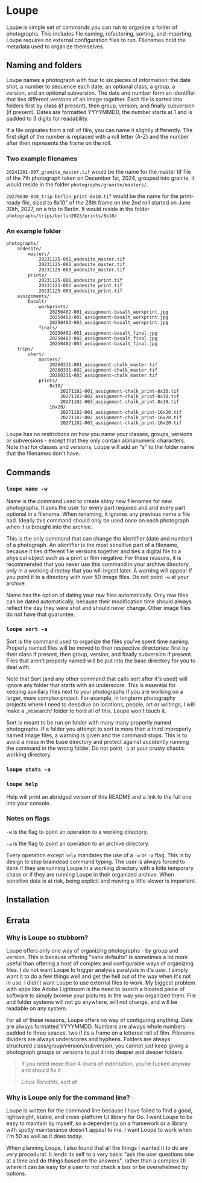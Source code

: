 # Loupe

Loupe is simple set of commands you can run to organize a folder of photographs. This includes file naming, refactoring, sorting, and importing. Loupe requires no external configuration files to run. Filenames hold the metadata used to organize themselves.

## Naming and folders

Loupe names a photograph with four to six pieces of information: the date shot, a number to sequence each date, an optional class, a group, a version, and an optional subversion. The date and number form an identifier that ties different versions of an image together. Each file is sorted into folders first by class (if present), then group, version, and finally subversion (if present). Dates are formatted YYYYMMDD, the number starts at 1 and is padded to 3 digits for readability.

If a file orginates from a roll of film, you can name it slightly differently. The first digit of the number is replaced with a roll letter (A-Z) and the number after then represents the frame on the roll.

### Two example filenames

`20241201-007_granite_master.tif` would be the name for the master tif file of the 7th photograph taken on December 1st, 2024, grouped into granite. It would reside in the folder `photographs/granite/masters/`.

`20270630-B28_trip-berlin_print-8x10.tif` would be the name for the print-ready file, sized to 8x10" of the 28th frame on the 2nd roll started on June 30th, 2027, on a trip to Berlin. It would reside in the folder `photographs/trips/berlin2023/prints/8x10/`.

### An example folder

```
photographs/
	andesite/
		masters/
			20231125-001_andesite_master.tif
			20231125-002_andesite_master.tif
			20231125-003_andesite_master.tif
		prints/
			20231125-001_andesite_print.tif
			20231125-002_andesite_print.tif
			20231125-003_andesite_print.tif
	assignments/
		basalt/
			workprints/
				20250402-001_assignment-basalt_workprint.jpg
				20250402-002_assignment-basalt_workprint.jpg
				20250402-003_assignment-basalt_workprint.jpg
			finals/
				20250402-001_assignment-basalt_final.jpg
				20250402-002_assignment-basalt_final.jpg
				20250402-003_assignment-basalt_final.jpg
	trips/
		chert/
			masters/
				20260331-001_assignment-chalk_master.tif
				20260331-002_assignment-chalk_master.tif
				20260331-003_assignment-chalk_master.tif
			prints/
				8x10/
					20271102-001_assignment-chalk_print-8x10.tif
					20271102-002_assignment-chalk_print-8x10.tif
					20271102-003_assignment-chalk_print-8x10.tif
				16x20/
					20271102-001_assignment-chalk_print-16x20.tif
					20271102-002_assignment-chalk_print-16x20.tif
					20271102-003_assignment-chalk_print-16x20.tif
```

Loupe has no restrictions on how you name your classes, groups, versions or subversions - except that they only contain alphanumeric characters. Note that for classes and versions, Loupe will add an "s" to the folder name that the filenames don't have.

## Commands

### `loupe name -w`

Name is the command used to create shiny new filenames for new photographs. It asks the user for every part required and and every part optional in a filename. When renaming, it ignores any previous name a file had. Ideally this command should only be used once on each photograph when it is brought into the archive.

This is the only command that can change the identifier (date and number) of a photograph. An identifier is the most sensitive part of a filename, because it ties different file versions together and ties a digital file to a physical object such as a print or film negative. For these reasons, it is recommended that you never use this command in your archive directory, only in a working directoy that you will ingest later. A warning will appear if you point it to a directory with over 50 image files. Do not point `-w` at your archive.

Name has the option of dating your raw files automatically. Only raw files can be dated automatically, because their modification time should always reflect the day they were shot and should never change. Other image files do not have that guaruntee.

### `loupe sort -a`

Sort is the command used to organize the files you've spent time naming. Properly named files will be moved to their respective directories: first by their class if present, then group, version, and finally subversion if present. Files that aren't properly named will be put into the base directory for you to deal with.

Note that Sort (and any other command that calls sort after it's used) will ignore any folder that starts with an underscore. This is essential for keeping auxillary files next to your photographs if you are working on a larger, more complex project. For example, in longterm photography projects where I need to deepdive on locations, people, art or writings, I will make a _research/ folder to hold all of this. Loupe won't touch it.

Sort is meant to be run on folder with many many properlly named photographs. If a folder you attempt to sort is more than a third improperly named image files, a warning is given and the command stops. This is to avoid a mess in the base directory and protect against accidently running the command in the wrong folder. Do not point `-a` at your crusty chaotic working directory.

### `loupe stats -a`

### `loupe help`

Help will print an abridged verson of this README and a link to the full one into your console.

### Notes on flags

`-w` is the flag to point an operation to a working directory.

`-a` is the flag to point an operation to an archive directory.

Every operation except `help` mandates the use of a `-w` or `-a` flag. This is by design to stop braindead command typing. The user is always forced to think if they are running Loupe in a working directory with a little temporary chaos or if they are running Loupe in their organized archive. When sensitive data is at risk, being explicit and moving a little slower is important. 

## Installation

## Errata

### Why is Loupe so stubborn?

Loupe offers only one way of organizing photographs - by group and version. This is because offering "sane defaults" is sometimes a lot more useful than offering a host of complex and configurable ways of organizing files. I do not want Loupe to trigger analysis paralysis in it's user. I simply want it to do a few things well and get the hell out of the way when it's not in use. I didn't want Loupe to use external files to work. My biggest problem with apps like Adobe Lightroom is the need to launch a bloated piece of software to simply browse your pictures in the way you organized them. File and folder systems will not go anywhere, will not change, and will be readable on any system.

For all of these reasons, Loupe offers no way of configuring anything. Date are always formatted YYYYMMDD. Numbers are always whole numbers padded to three spaces, two if its a frame on a lettered roll of film. Filename dividers are always underscores and hyphens. Folders are always structured class/group/version/subversion, you cannot just keep giving a photograph groups or versions to put it into deeper and deeper folders.

> If you need more than 4 levels of indentation, you're fucked anyway and should fix it
> 
>  	_Linus Torvalds_, sort of

### Why is Loupe only for the command line?

Loupe is written for the command line because I have failed to find a good, lightweight, stable, and cross-platform UI library for Go. I want Loupe to be easy to maintain by myself, so a dependency on a framework or a library with spotty maintenance doesn't appeal to me. I want Loupe to work when I'm 50 as well as it does today.

When planning Loupe, I also found that all the things I wanted it to do are very procedural. It lends its self to a very basic "ask the user questions one at a time and do things based on the answers", rather than a complex UI where it can be easy for a user to not check a box or be overwhelmed by options.



